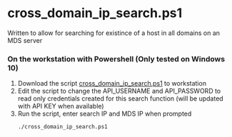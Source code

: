 # cross_domain_ip_search.ps1
Written to allow for searching for existince of a host in all domains on an MDS server

### On the workstation with Powershell (Only tested on Windows 10)
1. Download the script [cross_domain_ip_search.ps1](https://raw.githubusercontent.com/joeaudet/chkp_scripts_ja/master/cross_domain_search/cross_domain_ip_search.ps1) to workstation
1. Edit the script to change the API_USERNAME and API_PASSWORD to read only credentials created for this search function (will be updated with API KEY when available)
1. Run the script, enter search IP and MDS IP when prompted
	```
	./cross_domain_ip_search.ps1
	```
